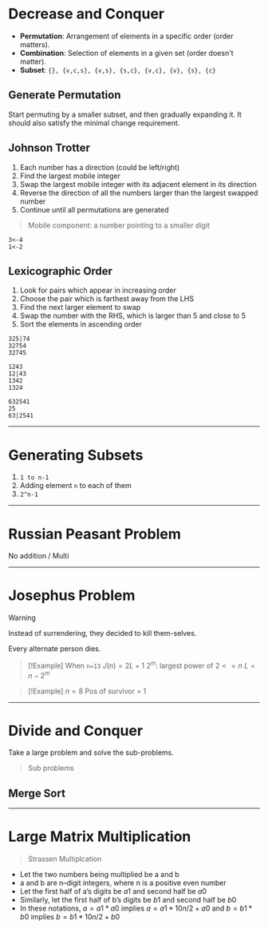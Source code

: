 # Decrease and Conquer

- **Permutation**: Arrangement of elements in a specific order (order matters).
- **Combination**: Selection of elements in a given set (order doesn't matter).
- **Subset**: `{}, {v,c,s}, {v,s}, {s,c}, {v,c}, {v}, {s}, {c}`

## Generate Permutation

Start permuting by a smaller subset, and then gradually expanding it. It should also satisfy the minimal change requirement.

## Johnson Trotter

1. Each number has a direction (could be left/right)
2. Find the largest mobile integer
3. Swap the largest mobile integer with its adjacent element in its direction
4. Reverse the direction of all the numbers larger than the largest swapped number
5. Continue until all permutations are generated

> Mobile component: a number pointing to a smaller digit

``` 
3<-4
1<-2
``` 

## Lexicographic Order

1. Look for pairs which appear in increasing order
2. Choose the pair which is farthest away from the LHS
3. Find the next larger element to swap
4. Swap the number with the RHS, which is larger than 5 and close to 5
5. Sort the elements in ascending order

```
325|74
32754
32745
```

```
1243
12|43
1342
1324
```

```
632541
25
63|2541
```

---

# Generating Subsets

1. `1 to n-1`
2. Adding element `n` to each of them
3. `2^n-1`

---

# Russian Peasant Problem

No addition / Multi

---

# Josephus Problem

> [!Warning]
> Instead of surrendering, they decided to kill them-selves.

Every alternate person dies.

> [!Example]
> When `n=13`
> $J(n)=2L+1$
> $2^m$: largest power of $2 <= n$
> $L=n-2^m$

> [!Example] $n=8$
> Pos of survivor = $1$

---

# Divide and Conquer

Take a large problem and solve the sub-problems.

>  Sub problems

## Merge Sort

---

# Large Matrix Multiplication

> Strassen Multiplcation

- Let the two numbers being multiplied be a and b
- a and b are n–digit integers, where n is a positive even number
- Let the first half of a’s digits be $a1$ and second half be $a0$
- Similarly, let the first half of b’s digits be $b1$ and second half be $b0$
- In these notations, $a = a1*a0$ implies $a = a1*10n/2 + a0$ and $b = b1*b0$ implies $b = b1*10n/2 + b0$

